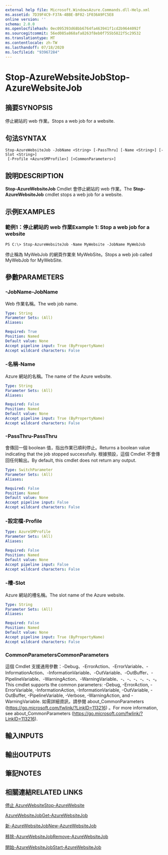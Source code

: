 ```yaml
---
external help file: Microsoft.WindowsAzure.Commands.dll-Help.xml
ms.assetid: 7D39F4C9-F37A-4BBE-BF02-1F036A9FC5E8
online version: ''
schema: 2.0.0
ms.openlocfilehash: 0ec095393d68bb6764fa463941f1cd2b9644092f
ms.sourcegitcommit: 56ed085a868afa8263f8eb0f755b5822f5c29532
ms.translationtype: MT
ms.contentlocale: zh-TW
ms.lasthandoff: 07/18/2020
ms.locfileid: "93967284"
---
```

# <span data-ttu-id="aff78-101">Stop-AzureWebsiteJob</span><span class="sxs-lookup"><span data-stu-id="aff78-101">Stop-AzureWebsiteJob</span></span>

## <span data-ttu-id="aff78-102">摘要</span><span class="sxs-lookup"><span data-stu-id="aff78-102">SYNOPSIS</span></span>
<span data-ttu-id="aff78-103">停止網站的 web 作業。</span><span class="sxs-lookup"><span data-stu-id="aff78-103">Stops a web job for a website.</span></span>

## <span data-ttu-id="aff78-104">句法</span><span class="sxs-lookup"><span data-stu-id="aff78-104">SYNTAX</span></span>

```
Stop-AzureWebsiteJob -JobName <String> [-PassThru] [-Name <String>] [-Slot <String>]
 [-Profile <AzureSMProfile>] [<CommonParameters>]
```

## <span data-ttu-id="aff78-105">說明</span><span class="sxs-lookup"><span data-stu-id="aff78-105">DESCRIPTION</span></span>
<span data-ttu-id="aff78-106">**Stop-AzureWebsiteJob** Cmdlet 會停止網站的 web 作業。</span><span class="sxs-lookup"><span data-stu-id="aff78-106">The **Stop-AzureWebsiteJob** cmdlet stops a web job for a website.</span></span>

## <span data-ttu-id="aff78-107">示例</span><span class="sxs-lookup"><span data-stu-id="aff78-107">EXAMPLES</span></span>

### <span data-ttu-id="aff78-108">範例1：停止網站的 web 作業</span><span class="sxs-lookup"><span data-stu-id="aff78-108">Example 1: Stop a web job for a website</span></span>
```
PS C:\> Stop-AzureWebsiteJob -Name MyWebsite -JobName MyWebJob
```

<span data-ttu-id="aff78-109">停止稱為 MyWebJob 的網頁作業來 MyWebSite。</span><span class="sxs-lookup"><span data-stu-id="aff78-109">Stops a web job called MyWebJob for MyWebSite.</span></span>

## <span data-ttu-id="aff78-110">參數</span><span class="sxs-lookup"><span data-stu-id="aff78-110">PARAMETERS</span></span>

### <span data-ttu-id="aff78-111">-JobName</span><span class="sxs-lookup"><span data-stu-id="aff78-111">-JobName</span></span>
<span data-ttu-id="aff78-112">Web 作業名稱。</span><span class="sxs-lookup"><span data-stu-id="aff78-112">The web job name.</span></span>

```yaml
Type: String
Parameter Sets: (All)
Aliases: 

Required: True
Position: Named
Default value: None
Accept pipeline input: True (ByPropertyName)
Accept wildcard characters: False
```

### <span data-ttu-id="aff78-113">-名稱</span><span class="sxs-lookup"><span data-stu-id="aff78-113">-Name</span></span>
<span data-ttu-id="aff78-114">Azure 網站的名稱。</span><span class="sxs-lookup"><span data-stu-id="aff78-114">The name of the Azure website.</span></span>

```yaml
Type: String
Parameter Sets: (All)
Aliases: 

Required: False
Position: Named
Default value: None
Accept pipeline input: True (ByPropertyName)
Accept wildcard characters: False
```

### <span data-ttu-id="aff78-115">-PassThru</span><span class="sxs-lookup"><span data-stu-id="aff78-115">-PassThru</span></span>
<span data-ttu-id="aff78-116">會傳回一個 boolean 值，指出作業已順利停止。</span><span class="sxs-lookup"><span data-stu-id="aff78-116">Returns a boolean value indicating that the job stopped successfully.</span></span>
<span data-ttu-id="aff78-117">根據預設，這個 Cmdlet 不會傳回任何輸出。</span><span class="sxs-lookup"><span data-stu-id="aff78-117">By default, this cmdlet does not return any output.</span></span>

```yaml
Type: SwitchParameter
Parameter Sets: (All)
Aliases: 

Required: False
Position: Named
Default value: None
Accept pipeline input: False
Accept wildcard characters: False
```

### <span data-ttu-id="aff78-118">-設定檔</span><span class="sxs-lookup"><span data-stu-id="aff78-118">-Profile</span></span>
```yaml
Type: AzureSMProfile
Parameter Sets: (All)
Aliases: 

Required: False
Position: Named
Default value: None
Accept pipeline input: False
Accept wildcard characters: False
```

### <span data-ttu-id="aff78-119">-槽</span><span class="sxs-lookup"><span data-stu-id="aff78-119">-Slot</span></span>
<span data-ttu-id="aff78-120">Azure 網站的槽名稱。</span><span class="sxs-lookup"><span data-stu-id="aff78-120">The slot name of the Azure website.</span></span>

```yaml
Type: String
Parameter Sets: (All)
Aliases: 

Required: False
Position: Named
Default value: None
Accept pipeline input: True (ByPropertyName)
Accept wildcard characters: False
```

### <span data-ttu-id="aff78-121">CommonParameters</span><span class="sxs-lookup"><span data-stu-id="aff78-121">CommonParameters</span></span>
<span data-ttu-id="aff78-122">這個 Cmdlet 支援通用參數：-Debug、-ErrorAction、-ErrorVariable、-InformationAction、-InformationVariable、-OutVariable、-OutBuffer、-PipelineVariable、-WarningAction、-WarningVariable、-、-、-、-、-、-。</span><span class="sxs-lookup"><span data-stu-id="aff78-122">This cmdlet supports the common parameters: -Debug, -ErrorAction, -ErrorVariable, -InformationAction, -InformationVariable, -OutVariable, -OutBuffer, -PipelineVariable, -Verbose, -WarningAction, and -WarningVariable.</span></span> <span data-ttu-id="aff78-123">如需詳細資訊，請參閱 about_CommonParameters (https://go.microsoft.com/fwlink/?LinkID=113216) 。</span><span class="sxs-lookup"><span data-stu-id="aff78-123">For more information, see about_CommonParameters (https://go.microsoft.com/fwlink/?LinkID=113216).</span></span>

## <span data-ttu-id="aff78-124">輸入</span><span class="sxs-lookup"><span data-stu-id="aff78-124">INPUTS</span></span>

## <span data-ttu-id="aff78-125">輸出</span><span class="sxs-lookup"><span data-stu-id="aff78-125">OUTPUTS</span></span>

## <span data-ttu-id="aff78-126">筆記</span><span class="sxs-lookup"><span data-stu-id="aff78-126">NOTES</span></span>

## <span data-ttu-id="aff78-127">相關連結</span><span class="sxs-lookup"><span data-stu-id="aff78-127">RELATED LINKS</span></span>

[<span data-ttu-id="aff78-128">停止 AzureWebsite</span><span class="sxs-lookup"><span data-stu-id="aff78-128">Stop-AzureWebsite</span></span>](./Stop-AzureWebsite.md)

[<span data-ttu-id="aff78-129">AzureWebsiteJob</span><span class="sxs-lookup"><span data-stu-id="aff78-129">Get-AzureWebsiteJob</span></span>](./Get-AzureWebsiteJob.md)

[<span data-ttu-id="aff78-130">新-AzureWebsiteJob</span><span class="sxs-lookup"><span data-stu-id="aff78-130">New-AzureWebsiteJob</span></span>](./New-AzureWebsiteJob.md)

[<span data-ttu-id="aff78-131">移除-AzureWebsiteJob</span><span class="sxs-lookup"><span data-stu-id="aff78-131">Remove-AzureWebsiteJob</span></span>](./Remove-AzureWebsiteJob.md)

[<span data-ttu-id="aff78-132">開始-AzureWebsiteJob</span><span class="sxs-lookup"><span data-stu-id="aff78-132">Start-AzureWebsiteJob</span></span>](./Start-AzureWebsiteJob.md)


